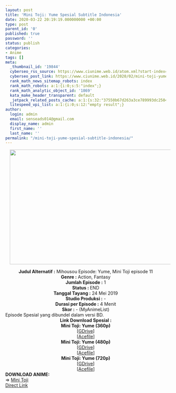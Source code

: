 ```yaml
---
layout: post
title: 'Mini Toji: Yume Spesial Subtitle Indonesia'
date: 2020-03-22 20:19:19.000000000 +00:00
type: post
parent_id: '0'
published: true
password: ''
status: publish
categories:
- Anime
tags: []
meta:
  _thumbnail_id: '19844'
  cyberseo_rss_source: https://www.ciunime.web.id/atom.xml?start-index=1201&max-results=150
  cyberseo_post_link: https://www.ciunime.web.id/2020/02/mini-toji-yume-spesial-subtitle.html
  rank_math_news_sitemap_robots: index
  rank_math_robots: a:1:{i:0;s:5:"index";}
  rank_math_analytic_object_id: '1869'
  kata_make_header_transparent: default
  _jetpack_related_posts_cache: a:1:{s:32:"37550b67d263a3ce789993dc25046c5f";a:2:{s:7:"expires";i:1649385643;s:7:"payload";a:0:{}}}
  litespeed_vpi_list: a:1:{i:0;s:12:"empty result";}
author:
  login: admin
  email: senseads014@gmail.com
  display_name: admin
  first_name: ''
  last_name: ''
permalink: "/mini-toji-yume-spesial-subtitle-indonesia/"
---
```

<div class="separator" style="clear: both; text-align: center;"><a href="https://1.bp.blogspot.com/-ltV-kb8PRWo/XlZDVxELMfI/AAAAAAAAd68/NOtw_c-0kIM1omfZFCMW5xEED1a3DdNdwCLcBGAsYHQ/s1600/Mini%2BToji%2B-%2BYume.jpg" imageanchor="1" style="margin-left: 1em; margin-right: 1em;"><img border="0" data-original-height="720" data-original-width="1280" height="360" src="{{ site.baseurl }}/assets/2020/03/Mini%2BToji%2B-%2BYume.jpg" width="640" /></a></div>
<p>
<div style="text-align: center;"><b>Judul Alternatif :</b>&nbsp;Mihousou Episode: Yume, Mini Toji episode 11</div>
<div style="text-align: center;"><b>Genre :</b>&nbsp;<b></b>Action, Fantasy</div>
<div style="text-align: center;"><b>Jumlah Episode :</b>&nbsp;1<br /><b>Status :&nbsp;</b>END<br /><b>Tanggal Tayang :</b>&nbsp;24 Mei 2019<br /><b>Studio Produksi :</b>&nbsp;<b></b>-<br /><b>Durasi per Episode :</b>&nbsp;4 Menit</div>
<div style="text-align: center;"><b>Skor :</b>&nbsp;- (MyAnimeList)</div>
<div style="text-align: center;"></div>
<div style="text-align: justify;">Episode Spesial yang dibundel dalam versi BD.</div>
<div style="text-align: justify;"></div>
<div style="text-align: justify;"></div>
<div style="text-align: center;"><b>Link Download Spesial :</b></div>
<div style="text-align: center;">
<div style="text-align: center;"><b>Mini Toji: Yume&nbsp;(360p)</b></div>
</div>
<div style="text-align: center;">[<a href="https://drive.google.com/uc?export=download&amp;id=1drhRHcfFLDI-8z07z8e3FZBixHDkmOQ-" target="_blank" rel="noopener">GDrive</a>]<br />[<a href="https://acefile.co/f/10684314/mini-toji-11-sp-360p-mkv" target="_blank" rel="noopener">Acefile</a>]</div>
<div style="text-align: center;"></div>
<div style="text-align: center;"><b>Mini Toji: Yume&nbsp;(480p)</b><br />[<a href="https://drive.google.com/uc?export=download&amp;id=1UoETtCU3K5Gxj2yok_-mduTHZZSHFAbo" target="_blank" rel="noopener">GDrive</a>]<br />[<a href="https://acefile.co/f/10684315/mini-toji-11-sp-480p-mkv" target="_blank" rel="noopener">Acefile</a>]</div>
<div style="text-align: center;"><b>Mini Toji: Yume&nbsp;(720p)</b><br />[<a href="https://drive.google.com/uc?export=download&amp;id=19W1En548HzA47DyXEBSpEkQCIsZMZDhO" target="_blank" rel="noopener">GDrive</a>]<br />[<a href="https://acefile.co/f/10684316/mini-toji-11-sp-720p-mkv" target="_blank" rel="noopener">Acefile</a>]
<div style="text-align: left;"></div>
<div style="text-align: left;"></div>
<div style="text-align: left;"><b>DOWNLOAD ANIME:</b></div>
<div style="text-align: left;"></div>
<div style="text-align: left;">=&gt;&nbsp;<a href="https://www.ciunime.web.id/2019/07/mini-toji-episode-01-10-end-batch.html" target="_blank" rel="noopener">Mini Toji</a></div>
<div style="text-align: left;"></div>
</div>
<link rel="stylesheet" href="https://cdnjs.cloudflare.com/ajax/libs/font-awesome/4.7.0/css/font-awesome.min.css" />
<div class="divbtn"> <a href="https://handymansurrender.com/fihup8buzv?key=94550f7ce39444073321dde3b8782f97" class="btn"><i class="fa fa-download"></i> Direct Link</a> </div>
